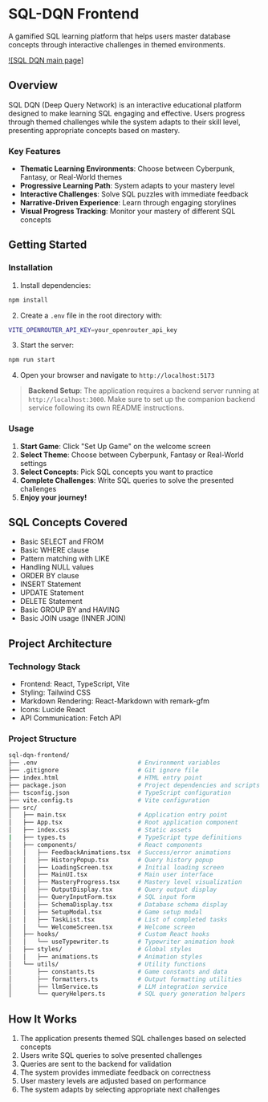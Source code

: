# SQL-DQN Frontend
A gamified SQL learning platform that helps users master database concepts through interactive challenges in themed environments.

[![SQL DQN main page]](https://example.com)

## Overview
SQL DQN (Deep Query Network) is an interactive educational platform designed to make learning SQL engaging and effective. Users progress through themed challenges while the system adapts to their skill level, presenting appropriate concepts based on mastery.

### Key Features
- **Thematic Learning Environments**: Choose between Cyberpunk, Fantasy, or Real-World themes
- **Progressive Learning Path**: System adapts to your mastery level
- **Interactive Challenges**: Solve SQL puzzles with immediate feedback
- **Narrative-Driven Experience**: Learn through engaging storylines
- **Visual Progress Tracking**: Monitor your mastery of different SQL concepts

## Getting Started

### Installation
1. Install dependencies:
```bash
npm install
```

2. Create a `.env` file in the root directory with:
```bash
VITE_OPENROUTER_API_KEY=your_openrouter_api_key
```

3. Start the server:
```bash
npm run start
```

4. Open your browser and navigate to `http://localhost:5173`

> **Backend Setup**: 
    The application requires a backend server running at `http://localhost:3000`. Make sure to set up the companion backend service following its own README instructions.

### Usage
1. **Start Game**: Click "Set Up Game" on the welcome screen
2. **Select Theme**: Choose between Cyberpunk, Fantasy or Real-World settings
3. **Select Concepts**: Pick SQL concepts you want to practice
4. **Complete Challenges**: Write SQL queries to solve the presented challenges
4. **Enjoy your journey!**

## SQL Concepts Covered
- Basic SELECT and FROM
- Basic WHERE clause
- Pattern matching with LIKE
- Handling NULL values
- ORDER BY clause
- INSERT Statement
- UPDATE Statement
- DELETE Statement
- Basic GROUP BY and HAVING
- Basic JOIN usage (INNER JOIN)

## Project Architecture
### Technology Stack
- Frontend: React, TypeScript, Vite
- Styling: Tailwind CSS
- Markdown Rendering: React-Markdown with remark-gfm
- Icons: Lucide React
- API Communication: Fetch API

### Project Structure
```bash
sql-dqn-frontend/
├── .env                            # Environment variables
├── .gitignore                      # Git ignore file
├── index.html                      # HTML entry point
├── package.json                    # Project dependencies and scripts
├── tsconfig.json                   # TypeScript configuration
├── vite.config.ts                  # Vite configuration
├── src/
│   ├── main.tsx                    # Application entry point
│   ├── App.tsx                     # Root application component
│   ├── index.css                   # Static assets
|   ├── types.ts                    # TypeScript type definitions
│   ├── components/                 # React components
│   │   ├── FeedbackAnimations.tsx  # Success/error animations
│   │   ├── HistoryPopup.tsx        # Query history popup
│   │   ├── LoadingScreen.tsx       # Initial loading screen
│   │   ├── MainUI.tsx              # Main user interface
│   │   ├── MasteryProgress.tsx     # Mastery level visualization
│   │   ├── OutputDisplay.tsx       # Query output display
│   │   ├── QueryInputForm.tsx      # SQL input form
│   │   ├── SchemaDisplay.tsx       # Database schema display
│   │   ├── SetupModal.tsx          # Game setup modal
│   │   ├── TaskList.tsx            # List of completed tasks
│   │   └── WelcomeScreen.tsx       # Welcome screen
│   ├── hooks/                      # Custom React hooks
│   │   └── useTypewriter.ts        # Typewriter animation hook
│   ├── styles/                     # Global styles
│   │   ├── animations.ts           # Animation styles
│   └── utils/                      # Utility functions
│       ├── constants.ts            # Game constants and data
│       ├── formatters.ts           # Output formatting utilities  
│       ├── llmService.ts           # LLM integration service
│       └── queryHelpers.ts         # SQL query generation helpers
```

## How It Works
1. The application presents themed SQL challenges based on selected concepts
2. Users write SQL queries to solve presented challenges
3. Queries are sent to the backend for validation
4. The system provides immediate feedback on correctness
5. User mastery levels are adjusted based on performance
6. The system adapts by selecting appropriate next challenges